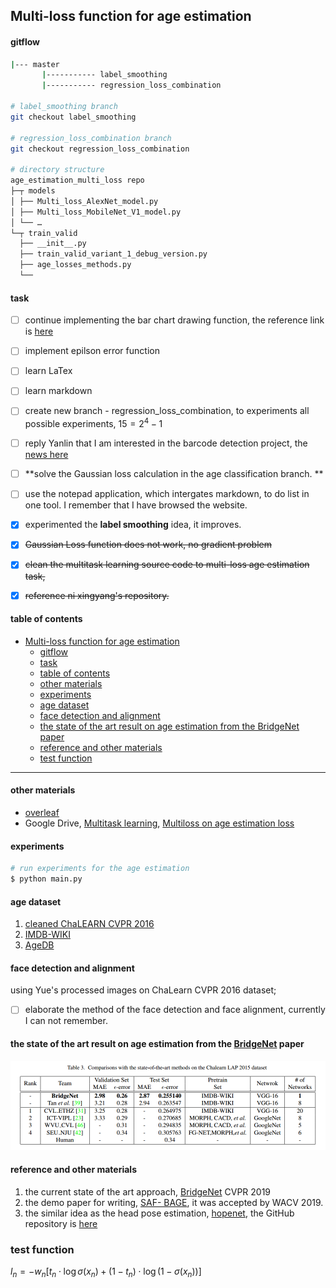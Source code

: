 ## Multi-loss function for age estimation

#### gitflow

```sh
|--- master
       |----------- label_smoothing
       |----------- regression_loss_combination 
    
# label_smoothing branch
git checkout label_smoothing

# regression_loss_combination branch
git checkout regression_loss_combination

# directory structure
age_estimation_multi_loss repo
├─┬ models
│ ├── Multi_loss_AlexNet_model.py
│ ├── Multi_loss_MobileNet_V1_model.py
│ └── …
└─┬ train_valid
  ├── __init__.py
  ├── train_valid_variant_1_debug_version.py
  ├── age_losses_methods.py
  └── 
```


#### task
- [ ] continue implementing the bar chart drawing function, the reference link is [here](https://pythonspot.com/matplotlib-bar-chart/)
- [ ] implement epilson error function
- [ ] learn LaTex
- [ ] learn markdown
- [ ] create new branch - regression_loss_combination, to experiments all possible experiments, $15 = 2^{4}-1$
- [ ] reply Yanlin that I am interested in the barcode detection project, the [news here](https://businesstampere.com/scandit-opens-rd-office-in-tampere-to-strengthen-leadership-in-mobile-computer-vision-and-augmented-reality/)
- [ ] **solve the Gaussian loss calculation in the age classification branch. **
- [ ] use the notepad application, which intergates markdown, to do list in one tool. I remember that I have browsed the website.
- [x] experimented the **label smoothing** idea, it improves.
- [x] ~~Gaussian Loss function does not work, no gradient problem~~
- [x] ~~clean the multitask learning source code to multi-loss age estimation task,~~  
- [x] ~~reference ni xingyang's repository.~~


#### table of contents
- [Multi-loss function for age estimation](#multi-loss-function-for-age-estimation)
    - [gitflow](#gitflow)
    - [task](#task)
    - [table of contents](#table-of-contents)
    - [other materials](#other-materials)
    - [experiments](#experiments)
    - [age dataset](#age-dataset)
    - [face detection and alignment](#face-detection-and-alignment)
    - [the state of the art result on age estimation from the BridgeNet paper](#the-state-of-the-art-result-on-age-estimation-from-the-bridgenet-paper)
    - [reference and other materials](#reference-and-other-materials)
  - [test function](#test-function)
****


#### other materials

* [overleaf](https://www.overleaf.com/project/5d2310338e2b2d7e89e37358)
* Google Drive, [Multitask learning](https://drive.google.com/drive/folders/1JSRQxQfCnNyKONFnrRL7D_sDituPLR73?usp=sharing), [Multiloss on age estimation loss](https://drive.google.com/drive/folders/1BNY4DsRx3oGBibo3Xi8oLNVaaYFMRAjl?usp=sharing)

#### experiments
 
```sh
# run experiments for the age estimation
$ python main.py  
```

#### age dataset

1. [cleaned ChaLEARN CVPR 2016](http://chalearnlap.cvc.uab.es/dataset/19/description/) 
2. [IMDB-WIKI](https://data.vision.ee.ethz.ch/cvl/rrothe/imdb-wiki/)
3. [AgeDB](https://ibug.doc.ic.ac.uk/resources/agedb/)


#### face detection and alignment

using Yue's processed images on ChaLearn CVPR 2016 dataset;   
- [ ] elaborate the method of the face detection and face alignment, currently I can not remember.



#### the state of the art result on age estimation from the [BridgeNet](https://arxiv.org/abs/1904.03358) paper

![Example](related_materials/state-of-the-art-result-age-estimation-on-chalearn-2016.png)



#### reference and other materials

1. the current state of the art approach, [BridgeNet](https://arxiv.org/abs/1904.03358) CVPR 2019
2. the demo paper for writing, [SAF- BAGE](https://arxiv.org/abs/1803.05719), it was accepted by WACV 2019.
3. the similar idea as the head pose estimation, [hopenet](https://arxiv.org/abs/1710.00925), the GitHub repository is [here](https://github.com/natanielruiz/deep-head-pose)

### test function

$l_{n}=-w_{n}\left[t_{n} \cdot \log \sigma\left(x_{n}\right)+\left(1-t_{n}\right) \cdot \log \left(1-\sigma\left(x_{n}\right)\right)\right]$

